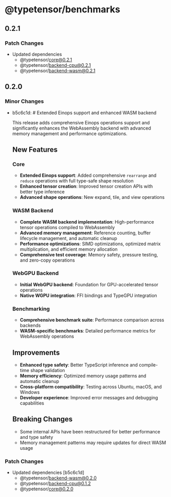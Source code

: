 # @typetensor/benchmarks

## 0.2.1

### Patch Changes

- Updated dependencies
  - @typetensor/core@0.2.1
  - @typetensor/backend-cpu@0.2.1
  - @typetensor/backend-wasm@0.2.1

## 0.2.0

### Minor Changes

- b5c6c1d: # Extended Einops support and enhanced WASM backend

  This release adds comprehensive Einops operations support and significantly enhances the WebAssembly backend with advanced memory management and performance optimizations.

  ## New Features

  ### Core
  - **Extended Einops support**: Added comprehensive `rearrange` and `reduce` operations with full type-safe shape resolution
  - **Enhanced tensor creation**: Improved tensor creation APIs with better type inference
  - **Advanced shape operations**: New expand, tile, and view operations

  ### WASM Backend
  - **Complete WASM backend implementation**: High-performance tensor operations compiled to WebAssembly
  - **Advanced memory management**: Reference counting, buffer lifecycle management, and automatic cleanup
  - **Performance optimizations**: SIMD optimizations, optimized matrix multiplication, and efficient memory allocation
  - **Comprehensive test coverage**: Memory safety, pressure testing, and zero-copy operations

  ### WebGPU Backend
  - **Initial WebGPU backend**: Foundation for GPU-accelerated tensor operations
  - **Native WGPU integration**: FFI bindings and TypeGPU integration

  ### Benchmarking
  - **Comprehensive benchmark suite**: Performance comparison across backends
  - **WASM-specific benchmarks**: Detailed performance metrics for WebAssembly operations

  ## Improvements
  - **Enhanced type safety**: Better TypeScript inference and compile-time shape validation
  - **Memory efficiency**: Optimized memory usage patterns and automatic cleanup
  - **Cross-platform compatibility**: Testing across Ubuntu, macOS, and Windows
  - **Developer experience**: Improved error messages and debugging capabilities

  ## Breaking Changes
  - Some internal APIs have been restructured for better performance and type safety
  - Memory management patterns may require updates for direct WASM usage

### Patch Changes

- Updated dependencies [b5c6c1d]
  - @typetensor/backend-wasm@0.2.0
  - @typetensor/backend-cpu@0.1.2
  - @typetensor/core@0.2.0

